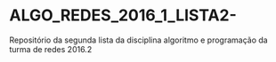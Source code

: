 # ALGO_REDES_2016_1_LISTA2-
Repositório da segunda lista da disciplina algoritmo e programação da turma de redes 2016.2
